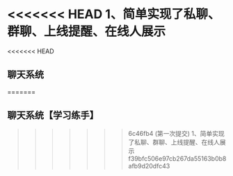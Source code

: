 <<<<<<< HEAD
1、简单实现了私聊、群聊、上线提醒、在线人展示
=======
<<<<<<< HEAD
 ## 聊天系统
=======
 ## 聊天系统【学习练手】 
>>>>>>> 6c46fb4 (第一次提交)
 1、简单实现了私聊、群聊、上线提醒、在线人展示
>>>>>>> f39bfc506e97cb267da55163b0b8afb9d20dfc43
